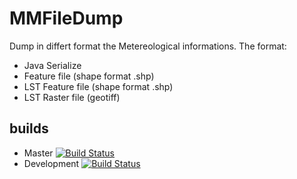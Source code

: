 MMFileDump
==========
Dump in differt format the Metereological informations. The format:
* Java Serialize
* Feature file (shape format .shp)
* LST Feature file (shape format .shp)
* LST Raster file  (geotiff)

builds
------
* Master [![Build Status](https://travis-ci.org/MondoMeteo/MMFileDump.png?branch=master)](https://travis-ci.org/MondoMeteo/MMFileDump)
* Development [![Build Status](https://travis-ci.org/MondoMeteo/MMFileDump.png?branch=development)](https://travis-ci.org/MondoMeteo/MMFileDump)
